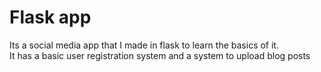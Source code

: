 # Flask app
Its a social media app that I made in flask to learn the basics of it.
<br>
It has a basic user registration system and a system to upload blog posts 
